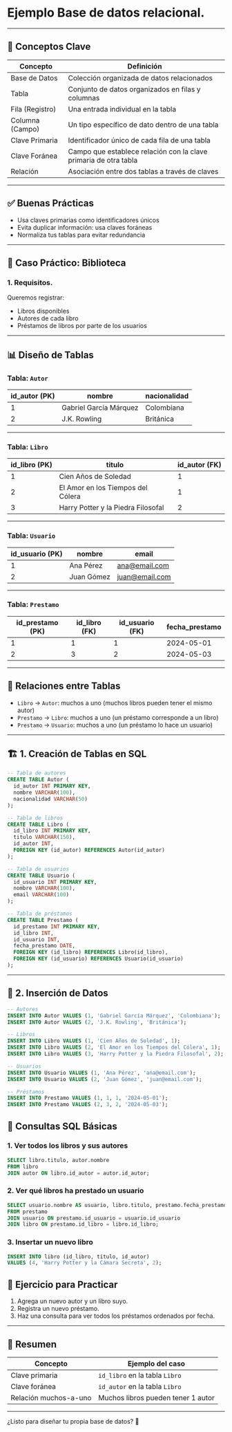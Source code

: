 # Ejemplo Base de datos relacional.
---

## 🧠 Conceptos Clave

| Concepto         | Definición                                                                 |
|------------------|---------------------------------------------------------------------------|
| Base de Datos    | Colección organizada de datos relacionados                                |
| Tabla            | Conjunto de datos organizados en filas y columnas                         |
| Fila (Registro)  | Una entrada individual en la tabla                                        |
| Columna (Campo)  | Un tipo específico de dato dentro de una tabla                           |
| Clave Primaria   | Identificador único de cada fila de una tabla                             |
| Clave Foránea    | Campo que establece relación con la clave primaria de otra tabla          |
| Relación         | Asociación entre dos tablas a través de claves                            |

---


## ✅ Buenas Prácticas

- Usa claves primarias como identificadores únicos
- Evita duplicar información: usa claves foráneas
- Normaliza tus tablas para evitar redundancia

---


## 📘 Caso Práctico: Biblioteca

### 1. Requisitos.
Queremos registrar:
- Libros disponibles
- Autores de cada libro
- Préstamos de libros por parte de los usuarios

---

## 📊 Diseño de Tablas

### Tabla: `Autor`

| id_autor (PK) | nombre       | nacionalidad  |
|---------------|--------------|----------------|
| 1             | Gabriel García Márquez | Colombiana |
| 2             | J.K. Rowling | Británica     |

---

### Tabla: `Libro`

| id_libro (PK) | titulo                      | id_autor (FK) |
|---------------|-----------------------------|---------------|
| 1             | Cien Años de Soledad        | 1             |
| 2             | El Amor en los Tiempos del Cólera | 1       |
| 3             | Harry Potter y la Piedra Filosofal | 2       |

---

### Tabla: `Usuario`

| id_usuario (PK) | nombre       | email               |
|------------------|--------------|---------------------|
| 1                | Ana Pérez    | ana@email.com       |
| 2                | Juan Gómez   | juan@email.com      |

---

### Tabla: `Prestamo`

| id_prestamo (PK) | id_libro (FK) | id_usuario (FK) | fecha_prestamo |
|------------------|---------------|------------------|----------------|
| 1                | 1             | 1                | 2024-05-01     |
| 2                | 3             | 2                | 2024-05-03     |

---

## 🔄 Relaciones entre Tablas

- `Libro` → `Autor`: muchos a uno (muchos libros pueden tener el mismo autor)
- `Prestamo` → `Libro`: muchos a uno (un préstamo corresponde a un libro)
- `Prestamo` → `Usuario`: muchos a uno (un préstamo lo hace un usuario)

---
## 🏗️ 1. Creación de Tablas en SQL

```sql
-- Tabla de autores
CREATE TABLE Autor (
  id_autor INT PRIMARY KEY,
  nombre VARCHAR(100),
  nacionalidad VARCHAR(50)
);

-- Tabla de libros
CREATE TABLE Libro (
  id_libro INT PRIMARY KEY,
  titulo VARCHAR(150),
  id_autor INT,
  FOREIGN KEY (id_autor) REFERENCES Autor(id_autor)
);

-- Tabla de usuarios
CREATE TABLE Usuario (
  id_usuario INT PRIMARY KEY,
  nombre VARCHAR(100),
  email VARCHAR(100)
);

-- Tabla de préstamos
CREATE TABLE Prestamo (
  id_prestamo INT PRIMARY KEY,
  id_libro INT,
  id_usuario INT,
  fecha_prestamo DATE,
  FOREIGN KEY (id_libro) REFERENCES Libro(id_libro),
  FOREIGN KEY (id_usuario) REFERENCES Usuario(id_usuario)
);
```

---

## 📝 2. Inserción de Datos

```sql
-- Autores
INSERT INTO Autor VALUES (1, 'Gabriel García Márquez', 'Colombiana');
INSERT INTO Autor VALUES (2, 'J.K. Rowling', 'Británica');

-- Libros
INSERT INTO Libro VALUES (1, 'Cien Años de Soledad', 1);
INSERT INTO Libro VALUES (2, 'El Amor en los Tiempos del Cólera', 1);
INSERT INTO Libro VALUES (3, 'Harry Potter y la Piedra Filosofal', 2);

-- Usuarios
INSERT INTO Usuario VALUES (1, 'Ana Pérez', 'ana@email.com');
INSERT INTO Usuario VALUES (2, 'Juan Gómez', 'juan@email.com');

-- Préstamos
INSERT INTO Prestamo VALUES (1, 1, 1, '2024-05-01');
INSERT INTO Prestamo VALUES (2, 3, 2, '2024-05-03');
```

## 🧪 Consultas SQL Básicas

### 1. Ver todos los libros y sus autores

```sql
SELECT libro.titulo, autor.nombre
FROM libro
JOIN autor ON libro.id_autor = autor.id_autor;
```

### 2. Ver qué libros ha prestado un usuario

```sql
SELECT usuario.nombre AS usuario, libro.titulo, prestamo.fecha_prestamo
FROM prestamo
JOIN usuario ON prestamo.id_usuario = usuario.id_usuario
JOIN libro ON prestamo.id_libro = libro.id_libro;
```

### 3. Insertar un nuevo libro

```sql
INSERT INTO libro (id_libro, titulo, id_autor)
VALUES (4, 'Harry Potter y la Cámara Secreta', 2);
```



## 🧩 Ejercicio para Practicar

1. Agrega un nuevo autor y un libro suyo.
2. Registra un nuevo préstamo.
3. Haz una consulta para ver todos los préstamos ordenados por fecha.

---

## 🧠 Resumen

| Concepto              | Ejemplo del caso                       |
|------------------------|----------------------------------------|
| Clave primaria         | `id_libro` en la tabla `Libro`         |
| Clave foránea          | `id_autor` en la tabla `Libro`         |
| Relación muchos-a-uno | Muchos libros pueden tener 1 autor      |

---

¿Listo para diseñar tu propia base de datos? 🌱
